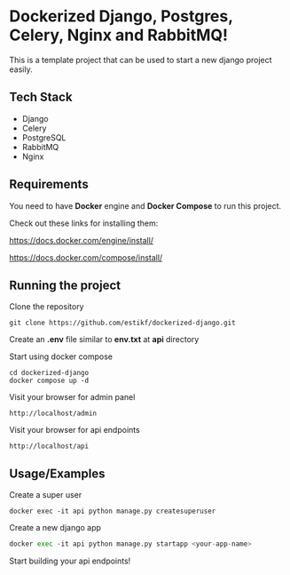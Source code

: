 
# Dockerized Django, Postgres, Celery, Nginx and RabbitMQ!

This is a template project that can be used to start a new django project easily.

## Tech Stack
- Django
- Celery
- PostgreSQL
- RabbitMQ
- Nginx

## Requirements
You need to have **Docker** engine and **Docker Compose** to run this project.

Check out these links for installing them:

https://docs.docker.com/engine/install/

https://docs.docker.com/compose/install/
    
## Running the project

Clone the repository

```
git clone https://github.com/estikf/dockerized-django.git
```
Create an **.env** file similar to **env.txt** at **api** directory

Start using docker compose
```
cd dockerized-django
docker compose up -d
```

Visit your browser for admin panel
```
http://localhost/admin
```

Visit your browser for api endpoints
```
http://localhost/api
```

## Usage/Examples
Create a super user
```
docker exec -it api python manage.py createsuperuser
```

Create a new django app
```python
docker exec -it api python manage.py startapp <your-app-name>
```
Start building your api endpoints!
